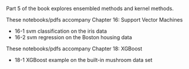 Part 5 of the book explores ensembled methods and kernel methods.

These notebooks/pdfs accompany Chapter 16: Support Vector Machines

* 16-1 svm classification on the iris data
* 16-2 svm regression on the Boston housing data

These notebooks/pdfs accompany Chapter 18: XGBoost

* 18-1 XGBoost example on the built-in mushroom data set
